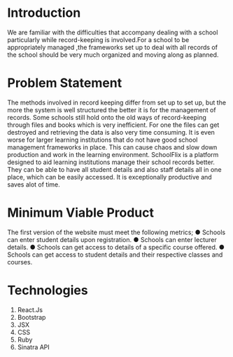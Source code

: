 # Introduction

We are familiar with the difficulties that accompany dealing with a school particularly while
record-keeping is involved.For a school to be appropriately managed ,the frameworks set up to
deal with all records of the school should be very much organized and moving along as
planned.

# Problem Statement

The methods involved in record keeping differ from set up to set up, but the more the system is
well structured the better it is for the management of records. Some schools still hold onto the old
ways of record-keeping through files and books which is very inefficient. For one the files can get
destroyed and retrieving the data is also very time consuming.
It is even worse for larger learning institutions that do not have good school management
frameworks in place. This can cause chaos and slow down production and work in the learning
environment.
SchoolFlix is a platform designed to aid learning institutions manage their school
records better. They can be able to have all student details and also staff details all in one
place, which can be easily accessed. It is exceptionally productive and saves alot of time.

# Minimum Viable Product

The first version of the website must meet the following metrics;
● Schools can enter student details upon registration.
● Schools can enter lecturer details.
● Schools can get access to details of a specific course offered.
● Schools can get access to student details and their respective classes and courses.

# Technologies

1. React.Js
2. Bootstrap
3. JSX
4. CSS
5. Ruby
6. Sinatra API
